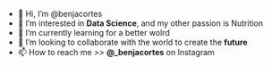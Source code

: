- 👋 Hi, I’m @benjacortes
- 👀 I’m interested in **Data Science**, and my other passion is Nutrition
- 🌱 I’m currently learning for a better wolrd
- 💞️ I’m looking to collaborate with the world to create the **future**
- 📫 How to reach me *>>* **@_benjacortes** on Instagram
